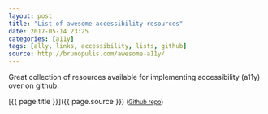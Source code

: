 ```yaml
---
layout: post
title: "List of awesome accessibility resources"
date: 2017-05-14 23:25
categories: [a11y]
tags: [ally, links, accessibility, lists, github]
source: http://brunopulis.com/awesome-a11y/
---
```



Great collection of resources available for implementing accessibility
(a11y) over on github:

[{{ page.title }}]({{ page.source }}) <small>([Github repo](https://github.com/brunopulis/aweasome-a11y))</small>
